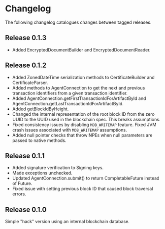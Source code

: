 Changelog
=========

The following changelog catalogues changes between tagged releases.

Release 0.1.3
-------------

* Added EncryptedDocumentBuilder and EncryptedDocumentReader. 


Release 0.1.2
-------------

* Added ZonedDateTime serialization methods to CertificateBuilder and
  CertificateParser.
* Added methods to AgentConnection to get the next and previous transaction
  identifiers from a given transaction identifier.
* Added AgentConnection.getFirstTransactionIdForArtifactById and
  AgentConnection.getLastTransactionIdForArtifactById.
* Added getBlockIdByHeight.
* Changed the internal representation of the root block ID from the zero UUID to
  the UUID used in the blockchain spec.  This breaks assumptions.
* Fixed consistency issues by disabling `MDB_WRITEMAP` feature.  Fixed JVM crash
  issues associated with `MDB_WRITEMAP` assumptions.
* Added null pointer checks that throw NPEs when null parameters are passed to
  native methods.

Release 0.1.1
-------------

* Added signature verification to Signing keys.
* Made exceptions unchecked.
* Updated AgentConnection.submit() to return CompletableFuture instead of
  Future.
* Fixed issue with setting previous block ID that caused block traversal errors.

Release 0.1.0
-------------

Simple "hack" version using an internal blockchain database.
